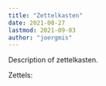 ```yaml
---
title: "Zettelkasten"
date: 2021-08-27
lastmod: 2021-09-03
author: "joergmis"
---
```


Description of zettelkasten.

Zettels: